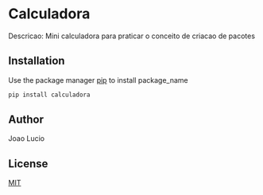 # Calculadora

Descricao: Mini calculadora para praticar o conceito de criacao de pacotes

## Installation

Use the package manager [pip](https://pip.pypa.io/en/stable/) to install package_name

```bash
pip install calculadora
```



## Author
Joao Lucio

## License
[MIT](https://choosealicense.com/licenses/mit/)